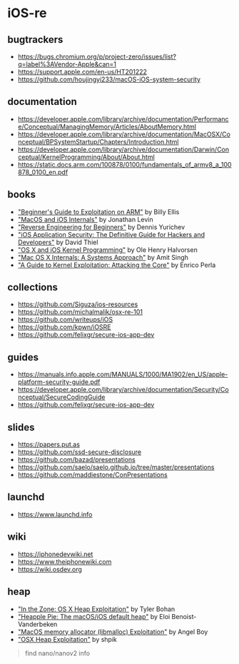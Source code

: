 # iOS-re

## bugtrackers
* https://bugs.chromium.org/p/project-zero/issues/list?q=label%3AVendor-Apple&can=1
* https://support.apple.com/en-us/HT201222
* https://github.com/houjingyi233/macOS-iOS-system-security

## documentation
* https://developer.apple.com/library/archive/documentation/Performance/Conceptual/ManagingMemory/Articles/AboutMemory.html
* https://developer.apple.com/library/archive/documentation/MacOSX/Conceptual/BPSystemStartup/Chapters/Introduction.html
* https://developer.apple.com/library/archive/documentation/Darwin/Conceptual/KernelProgramming/About/About.html
* https://static.docs.arm.com/100878/0100/fundamentals_of_armv8_a_100878_0100_en.pdf

## books
* ["Beginner's Guide to Exploitation on ARM"](https://zygosec.com/book.html) by Billy Ellis
* ["MacOS and iOS Internals"](http://newosxbook.com) by Jonathan Levin
* ["Reverse Engineering for Beginners"](https://beginners.re/RE4B-EN.pdf) by Dennis Yurichev
* ["iOS Application Security: The Definitive Guide for Hackers and Developers"](https://www.amazon.com/iOS-Application-Security-Definitive-Developers/dp/159327601X) by David Thiel
* ["OS X and iOS Kernel Programming"](https://www.amazon.com/OS-X-iOS-Kernel-Programming/dp/1430235365) by Ole Henry Halvorsen
* ["Mac OS X Internals: A Systems Approach"](https://www.amazon.com/gp/product/0321278542) by Amit Singh
* ["A Guide to Kernel Exploitation: Attacking the Core"](https://www.amazon.com/Guide-Kernel-Exploitation-Attacking-Core/dp/1597494860) by Enrico Perla

## collections
* https://github.com/Siguza/ios-resources
* https://github.com/michalmalik/osx-re-101
* https://github.com/writeups/iOS
* https://github.com/kpwn/iOSRE
* https://github.com/felixgr/secure-ios-app-dev

## guides
* https://manuals.info.apple.com/MANUALS/1000/MA1902/en_US/apple-platform-security-guide.pdf
* https://developer.apple.com/library/archive/documentation/Security/Conceptual/SecureCodingGuide
* https://github.com/felixgr/secure-ios-app-dev

## slides
* https://papers.put.as
* https://github.com/ssd-secure-disclosure
* https://github.com/bazad/presentations
* https://github.com/saelo/saelo.github.io/tree/master/presentations
* https://github.com/maddiestone/ConPresentations

## launchd
* https://www.launchd.info

## wiki
* https://iphonedevwiki.net
* https://www.theiphonewiki.com
* https://wiki.osdev.org

## heap
* ["In the Zone: OS X Heap Exploitation"](https://papers.put.as/papers/macosx/2016/Summercon-2016.pdf) by Tyler Bohan
* ["Heapple Pie: The macOS/iOS default heap"](https://www.synacktiv.com/ressources/Sthack_2018_Heapple_Pie.pdf) by Eloi Benoist-Vanderbeken
* ["MacOS memory allocator (libmalloc) Exploitation"](https://www.slideshare.net/AngelBoy1/macos-memory-allocator-libmalloc-exploitation) by Angel Boy
* ["OSX Heap Exploitation"](https://blog.shpik.kr/osx,/macos,/heap,/pwnable/2019/05/09/OSX_Heap_Exploitation.html) by shpik
> find nano/nanov2 info
